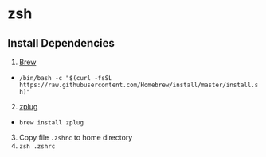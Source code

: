 # zsh

## Install Dependencies

1) [Brew](https://brew.sh/)
- `/bin/bash -c "$(curl -fsSL https://raw.githubusercontent.com/Homebrew/install/master/install.sh)"`

2) [zplug](https://github.com/zplug/zplug)
- `brew install zplug`

3) Copy file `.zshrc` to home directory
4) `zsh .zshrc`
